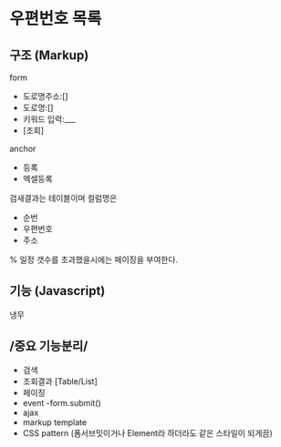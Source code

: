 우편번호 목록
=========

구조 (Markup)
------------

form

* 도로명주소:[]
* 도로명:[]
* 키워드 입력:___
* [조회]

anchor

* 등록
* 엑셀등록

검새결과는 테이블이며 컬럼명은 

* 순번
* 우편번호
* 주소

% 일정 갯수를 초과했을시에는 페이징을 부여한다. 


기능 (Javascript)
----------------

냉무

/중요 기능분리/
-----------

- 검색
- 조회결과 [Table/List]
- 페이징
- event -form.submit()
- ajax
- markup template
- CSS pattern (폼서브밋이거나 <a> Element라 하더라도 같은 스타일이 되게끔)

